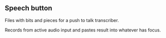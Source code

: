 ## Speech button
Files with bits and pieces for a push to talk transcriber.

Records from active audio input and pastes result into whatever has focus.
